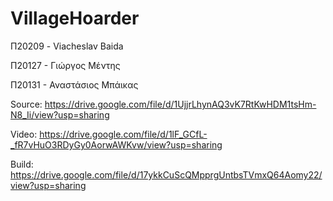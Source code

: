 # VillageHoarder
 
Π20209 - Viacheslav Baida

Π20127 - Γιώργος Μέντης

Π20131 - Αναστάσιος Μπάικας


Source: https://drive.google.com/file/d/1UjjrLhynAQ3vK7RtKwHDM1tsHm-N8_Ii/view?usp=sharing

Video: https://drive.google.com/file/d/1lF_GCfL-_fR7vHuO3RDyGy0AorwAWKvw/view?usp=sharing

Build: https://drive.google.com/file/d/17ykkCuScQMpprgUntbsTVmxQ64Aomy22/view?usp=sharing

